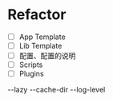 # Refactor

- [ ] App Template
- [ ] Lib Template
- [ ] 配置、配置的说明
- [ ] Scripts
- [ ] Plugins

--lazy
--cache-dir
--log-level
